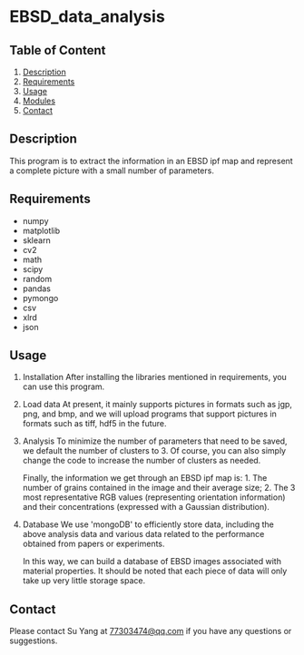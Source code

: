 # EBSD_data_analysis

## Table of Content
1. [Description](README.md#Description)
2. [Requirements](README.md#Requirements)
3. [Usage](README.md#Usage)
4. [Modules](README.md#Structure)
5. [Contact](README.md#Contact)

## Description
This program is to extract the information in an EBSD ipf map and represent a complete picture with a small number of parameters.

## Requirements
- numpy
- matplotlib
- sklearn
- cv2
- math
- scipy
- random
- pandas
- pymongo
- csv
- xlrd
- json

## Usage
1. Installation
After installing the libraries mentioned in requirements, you can use this program.

2. Load data
At present, it mainly supports pictures in formats such as jgp, png, and bmp, and we will upload programs that support pictures in formats such as tiff, hdf5 in the future.

3. Analysis
To minimize the number of parameters that need to be saved, we default the number of clusters to 3. Of course, you can also simply change the code to increase the number of clusters as needed.

   Finally, the information we get through an EBSD ipf map is: 1. The number of grains contained in the image and their average size; 2. The 3 most representative RGB    values (representing orientation information) and their concentrations (expressed with a Gaussian distribution).

4. Database
We use 'mongoDB' to efficiently store data, including the above analysis data and various data related to the performance obtained from papers or experiments.

   In this way, we can build a database of EBSD images associated with material properties. It should be noted that each piece of data will only take up very little      storage space.

## Contact
Please contact Su Yang at [77303474@qq.com](mailto:77303474@qq.com) if you have any questions or suggestions.
